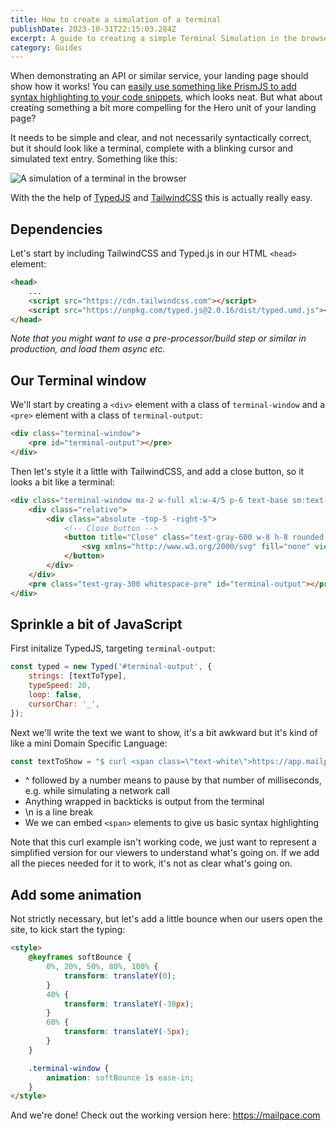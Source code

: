 ```yaml
---
title: How to create a simulation of a terminal
publishDate: 2023-10-31T22:15:03.284Z
excerpt: A guide to creating a simple Terminal Simulation in the browser using Tailwind CSS and JavaScript
category: Guides
---
```


When demonstrating an API or similar service, your landing page should show how it works! You can [easily use something like PrismJS to add syntax highlighting to your code snippets](https://blog.mailpace.com/blog/adding-code-syntax-highlighting/), which looks neat. But what about creating something a bit more compelling for the Hero unit of your landing page?

It needs to be simple and clear, and not necessarily syntactically correct, but it should look like a terminal, complete with a blinking cursor and simulated text entry. Something like this:

![A simulation of a terminal in the browser](~/assets/images/blog/terminal-simulation-in-browser.webp)

With the the help of [TypedJS](https://github.com/mattboldt/typed.js/) and [TailwindCSS](https://tailwindcss.com/) this is actually really easy.

## Dependencies

Let's start by including TailwindCSS and Typed.js in our HTML `<head>` element:

```html
<head>
	...
	<script src="https://cdn.tailwindcss.com"></script>
	<script src="https://unpkg.com/typed.js@2.0.16/dist/typed.umd.js"></script>
</head>
```
*Note that you might want to use a pre-processor/build step or similar in production, and load them async etc.*

## Our Terminal window

We'll start by creating a `<div>` element with a class of `terminal-window` and a `<pre>` element with a class of `terminal-output`:

```html	
<div class="terminal-window">
	<pre id="terminal-output"></pre>
</div>
```

Then let's style it a little with TailwindCSS, and add a close button, so it looks a bit like a terminal:

```html
<div class="terminal-window mx-2 w-full xl:w-4/5 p-6 text-base sm:text-sm md:text-base rounded-md shadow-2xl bg-gray-800 max-h-80">
	<div class="relative">
		<div class="absolute -top-5 -right-5">
			<!-- Close button -->
			<button title="Close" class="text-gray-600 w-8 h-8 rounded-full flex items-center justify-center">
				<svg xmlns="http://www.w3.org/2000/svg" fill="none" viewBox="0 0 24 24" stroke="currentColor" class="w-4 h-4"><path stroke-linecap="round" stroke-linejoin="round" stroke-width="2" d="M6 18L18 6M6 6l12 12"></path></svg>
			</button>
		</div>
	</div>
	<pre class="text-gray-300 whitespace-pre" id="terminal-output"></pre>
</div>
```

## Sprinkle a bit of JavaScript

First initalize TypedJS, targeting `terminal-output`:

```js
const typed = new Typed('#terminal-output', {
	strings: [textToType],
	typeSpeed: 20,
	loop: false,
	cursorChar: '_',
});
```

Next we'll write the text we want to show, it's a bit awkward but it's kind of like a mini Domain Specific Language:

```js
const textToShow = "$ curl <span class=\"text-white\">https://app.mailpace.com/api/v1/send</span>\n -H MailPace-Server-Token: a3c4-efg6 \n -d {\n    from: awesome@developer.com,\n    to: important@users.com,\n    subject: Woah, MailPace Rocks!\n} \n\n`<span class=\"text-gray-500\">Sending...</span>`\n^250<span class=\"text-green-200\">✓ Email Sent!</span>";
```	

- ^ followed by a number means to pause by that number of milliseconds, e.g. while simulating a network call
- Anything wrapped in backticks is output from the terminal
- \n is a line break
- We we can embed `<span>` elements to give us basic syntax highlighting

Note that this curl example isn't working code, we just want to represent a simplified version for our viewers to understand what's going on. If we add all the pieces needed for it to work, it's not as clear what's going on.

## Add some animation

Not strictly necessary, but let's add a little bounce when our users open the site, to kick start the typing:

```html
<style>
	@keyframes softBounce {
		0%, 20%, 50%, 80%, 100% {
			transform: translateY(0);
		}
		40% {
			transform: translateY(-30px);
		}
		60% {
			transform: translateY(-5px);
		}
	}

	.terminal-window {
		animation: softBounce 1s ease-in;
	}
</style>
```

And we're done! Check out the working version here: https://mailpace.com
